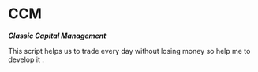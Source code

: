 # CCM

***Classic Capital Management***

This script helps us to trade every day without losing money
so help me to develop it . 
